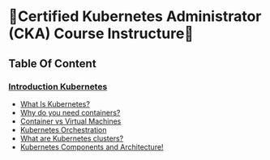 # 🚀Certified Kubernetes Administrator (CKA) Course Instructure🚀

## Table Of Content

### <a target="_blank" href="./topics/introduction.md">Introduction Kubernetes</a>

- <a target="_blank" href="./topics/introduction.md#what-is-kubernetes"> What Is Kubernetes? </a>
- <a target="_blank" href="./topics/introduction.md#why-do-you-need-containers"> Why do you need containers? </a>
- <a target="_blank" href="./topics/introduction.md#container-vs-virtual-machines"> Container vs Virtual Machines </a>
- <a target="_blank" href="./topics/introduction.md#orchestration"> Kubernetes Orchestration </a>
- <a target="_blank" href="./topics/introduction.md#what-are-kubernetes-clusters"> What are Kubernetes clusters? </a>
- <a target="_blank" href="./topics/introduction.md#kubernetes-components-and-architecture"> Kubernetes Components and Architecture! </a>